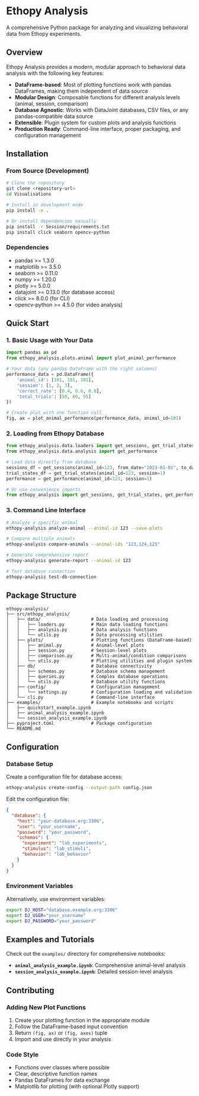 # Ethopy Analysis

A comprehensive Python package for analyzing and visualizing behavioral data from Ethopy experiments.

## Overview

Ethopy Analysis provides a modern, modular approach to behavioral data analysis with the following key features:

- **DataFrame-based**: Most of plotting functions work with pandas DataFrames, making them independent of data source
- **Modular Design**: Composable functions for different analysis levels (animal, session, comparison)
- **Database Agnostic**: Works with DataJoint databases, CSV files, or any pandas-compatible data source
- **Extensible**: Plugin system for custom plots and analysis functions
- **Production Ready**: Command-line interface, proper packaging, and configuration management

## Installation

### From Source (Development)

```bash
# Clone the repository
git clone <repository-url>
cd Visualisations

# Install in development mode
pip install -e .

# Or install dependencies manually
pip install -r Session/requirements.txt
pip install click seaborn opencv-python
```

### Dependencies

- pandas >= 1.3.0
- matplotlib >= 3.5.0
- seaborn >= 0.11.0
- numpy >= 1.20.0
- plotly >= 5.0.0
- datajoint >= 0.13.0 (for database access)
- click >= 8.0.0 (for CLI)
- opencv-python >= 4.5.0 (for video analysis)

## Quick Start

### 1. Basic Usage with Your Data

```python
import pandas as pd
from ethopy_analysis.plots.animal import plot_animal_performance

# Your data (any pandas DataFrame with the right columns)
performance_data = pd.DataFrame({
    'animal_id': [101, 101, 101],
    'session': [1, 2, 3],
    'correct_rate': [0.4, 0.6, 0.8],
    'total_trials': [50, 60, 55]
})

# Create plot with one function call
fig, ax = plot_animal_performance(performance_data, animal_id=101)
```

### 2. Loading from Ethopy Database

```python
from ethopy_analysis.data.loaders import get_sessions, get_trial_states
from ethopy_analysis.data.analysis import get_performance

# Load data directly from database
sessions_df = get_sessions(animal_id=123, from_date="2023-01-01", to_date="2023-12-31")
trial_states_df = get_trial_states(animal_id=123, session=1)
performance = get_performance(animal_id=123, session=1)

# Or use convenience imports
from ethopy_analysis import get_sessions, get_trial_states, get_performance
```

### 3. Command Line Interface

```bash
# Analyze a specific animal
ethopy-analysis analyze-animal --animal-id 123 --save-plots

# Compare multiple animals  
ethopy-analysis compare-animals --animal-ids "123,124,125"

# Generate comprehensive report
ethopy-analysis generate-report --animal-id 123

# Test database connection
ethopy-analysis test-db-connection
```

## Package Structure

```
ethopy-analysis/
├── src/ethopy_analysis/
│   ├── data/                   # Data loading and processing
│   │   ├── loaders.py          # Main data loading functions
│   │   ├── analysis.py         # Data analysis functions
│   │   └── utils.py            # Data processing utilities
│   ├── plots/                  # Plotting functions (DataFrame-based)
│   │   ├── animal.py           # Animal-level plots
│   │   ├── session.py          # Session-level plots
│   │   ├── comparison.py       # Multi-animal/condition comparisons
│   │   └── utils.py            # Plotting utilities and plugin system
│   ├── db/                     # Database connectivity
│   │   ├── schemas.py          # Database schema management
│   │   ├── queries.py          # Complex database operations
│   │   └── utils.py            # Database utility functions
│   ├── config/                 # Configuration management
│   │   └── settings.py         # Configuration loading and validation
│   └── cli.py                  # Command-line interface
├── examples/                   # Example notebooks and scripts
│   ├── quickstart_example.ipynb
│   ├── animal_analysis_example.ipynb
│   └── session_analysis_example.ipynb
├── pyproject.toml              # Package configuration
└── README.md
```

## Configuration

### Database Setup

Create a configuration file for database access:

```bash
ethopy-analysis create-config --output-path config.json
```

Edit the configuration file:

```json
{
  "database": {
    "host": "your-database.org:3306",
    "user": "your_username",
    "password": "your_password",
    "schemas": {
      "experiment": "lab_experiments",
      "stimulus": "lab_stimuli",
      "behavior": "lab_behavior"
    }
  }
}
```

### Environment Variables

Alternatively, use environment variables:

```bash
export DJ_HOST="database.example.org:3306"
export DJ_USER="your_username"
export DJ_PASSWORD="your_password"
```

## Examples and Tutorials

Check out the `examples/` directory for comprehensive notebooks:

- **`animal_analysis_example.ipynb`**: Comprehensive animal-level analysis
- **`session_analysis_example.ipynb`**: Detailed session-level analysis

## Contributing

### Adding New Plot Functions

1. Create your plotting function in the appropriate module
2. Follow the DataFrame-based input convention
3. Return `(fig, ax)` or `(fig, axes)` tuple
4. Import and use directly in your analysis

### Code Style

- Functions over classes where possible
- Clear, descriptive function names
- Pandas DataFrames for data exchange
- Matplotlib for plotting (with optional Plotly support)
